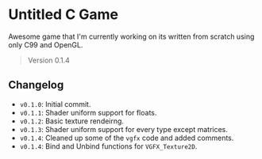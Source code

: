 # Untitled C Game

Awesome game that I'm currently working on its written from scratch using only C99 and OpenGL.

> Version 0.1.4

## Changelog

- `v0.1.0`: Initial commit.
- `v0.1.1`: Shader uniform support for floats.
- `v0.1.2`: Basic texture rendeirng.
- `v0.1.3`: Shader uniform support for every type except matrices.
- `v0.1.4`: Cleaned up some of the `vgfx` code and added comments.
- `v0.1.4`: Bind and Unbind functions for `VGFX_Texture2D`.
